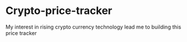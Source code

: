 # Crypto-price-tracker
My interest in rising crypto currency technology lead me to building this price tracker
